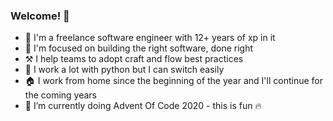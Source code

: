 ### Welcome! 👋

- 👨 I'm a freelance software engineer with  12+ years of xp in it
- 🎯 I'm focused on building the right software, done right
- ⚒️ I help teams to adopt craft and flow best practices
- 🐍 I work a lot with python but I can switch easily
- 🏠 I work from home since the beginning of the year and I'll continue for the coming years
- 🌱 I’m currently doing Advent Of Code 2020 - this is fun 🔥

<!-- - 🔭 I’m currently working on ...
- 👯 I’m looking to collaborate on ...
- 🤔 I’m looking for help with ...
- 💬 Ask me about ...
- 📫 How to reach me: ...
- 😄 Pronouns: ...
- ⚡ Fun fact: ... -->
